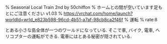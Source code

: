 % Seasonal Local Train 2nd by 50chiffon
% ホームとの間が空いています足もとにご注意ください v1․03
% https://vrchat.com/home/launch?worldId=wrld_e823b598-96cd-4b51-a7af-98cb8ca2f46f
% 運転
% rate:8

とある小さな島全体が一つのワールドになっている.
そこで車, バイク, 電車, ヘリコプターの運転ができる.
電車にはとある秘密が隠されている.
